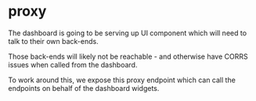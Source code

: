 # proxy

The dashboard is going to be serving up UI component which will need to talk to their own back-ends.

Those back-ends will likely not be reachable - and otherwise have CORRS issues when called from the dashboard.

To work around this, we expose this proxy endpoint which can call the endpoints on behalf of the dashboard widgets.

